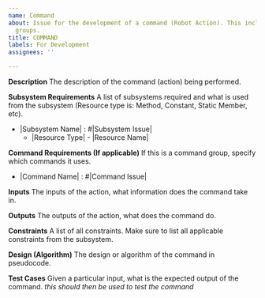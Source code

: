 ```yaml
---
name: Command
about: Issue for the development of a command (Robot Action). This includes command
  groups.
title: COMMAND
labels: For Development
assignees: ''

---
```


**Description**
The description of the command (action) being performed.

**Subsystem Requirements**
A list of subsystems required and what is used from the subsystem (Resource type is: Method, Constant, Static Member, etc).
- |Subsystem Name| : #|Subsystem Issue|
    - |Resource Type| - |Resource Name|

**Command Requirements (If applicable)**
If this is a command group, specify which commands it uses.
- |Command Name| : #|Command Issue|

**Inputs**
The inputs of the action, what information does the command take in.

**Outputs**
The outputs of the action, what does the command do.

**Constraints**
A list of all constraints. Make sure to list all applicable constraints from the subsystem.

**Design (Algorithm)**
The design or algorithm of the command in pseudocode.

**Test Cases**
Given a particular input, what is the expected output of the command. 
*this should then be used to test the command*

